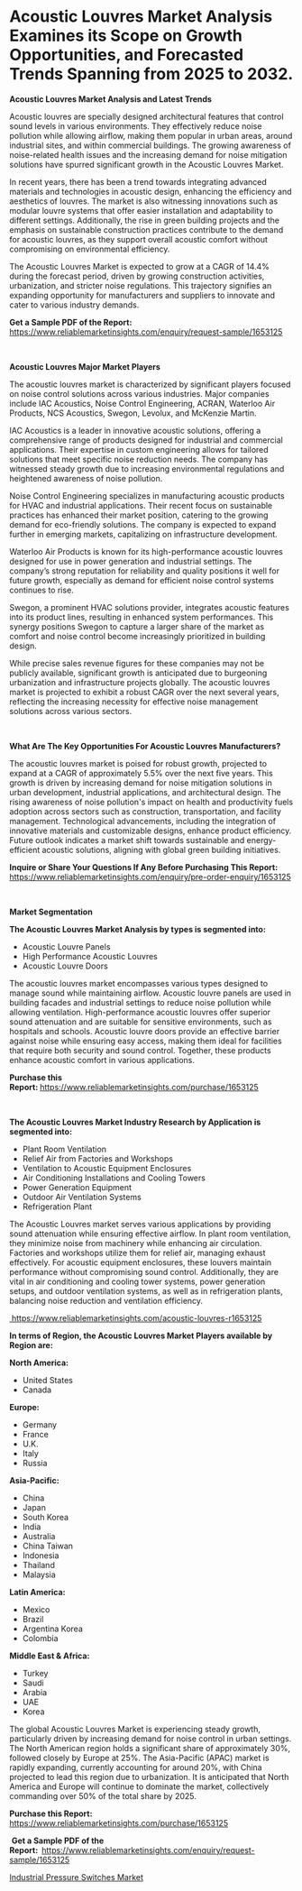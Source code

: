<p><h1>Acoustic Louvres Market Analysis Examines its Scope on Growth Opportunities, and Forecasted Trends Spanning from 2025 to 2032.</h1></p><p><strong>Acoustic Louvres Market Analysis and Latest Trends</strong></p>
<p><p>Acoustic louvres are specially designed architectural features that control sound levels in various environments. They effectively reduce noise pollution while allowing airflow, making them popular in urban areas, around industrial sites, and within commercial buildings. The growing awareness of noise-related health issues and the increasing demand for noise mitigation solutions have spurred significant growth in the Acoustic Louvres Market.</p><p>In recent years, there has been a trend towards integrating advanced materials and technologies in acoustic design, enhancing the efficiency and aesthetics of louvres. The market is also witnessing innovations such as modular louvre systems that offer easier installation and adaptability to different settings. Additionally, the rise in green building projects and the emphasis on sustainable construction practices contribute to the demand for acoustic louvres, as they support overall acoustic comfort without compromising on environmental efficiency.</p><p>The Acoustic Louvres Market is expected to grow at a CAGR of 14.4% during the forecast period, driven by growing construction activities, urbanization, and stricter noise regulations. This trajectory signifies an expanding opportunity for manufacturers and suppliers to innovate and cater to various industry demands.</p></p>
<p><strong>Get a Sample PDF of the Report:&nbsp;</strong> <a href="https://www.reliablemarketinsights.com/enquiry/request-sample/1653125?utm_campaign=3196&utm_medium=2&utm_source=Github&utm_content=ia&utm_term=05032025&utm_id=acoustic-louvres">https://www.reliablemarketinsights.com/enquiry/request-sample/1653125</a></p>
<p>&nbsp;</p>
<p><strong>Acoustic Louvres Major Market Players</strong></p>
<p><p>The acoustic louvres market is characterized by significant players focused on noise control solutions across various industries. Major companies include IAC Acoustics, Noise Control Engineering, ACRAN, Waterloo Air Products, NCS Acoustics, Swegon, Levolux, and McKenzie Martin. </p><p>IAC Acoustics is a leader in innovative acoustic solutions, offering a comprehensive range of products designed for industrial and commercial applications. Their expertise in custom engineering allows for tailored solutions that meet specific noise reduction needs. The company has witnessed steady growth due to increasing environmental regulations and heightened awareness of noise pollution.</p><p>Noise Control Engineering specializes in manufacturing acoustic products for HVAC and industrial applications. Their recent focus on sustainable practices has enhanced their market position, catering to the growing demand for eco-friendly solutions. The company is expected to expand further in emerging markets, capitalizing on infrastructure development.</p><p>Waterloo Air Products is known for its high-performance acoustic louvres designed for use in power generation and industrial settings. The company’s strong reputation for reliability and quality positions it well for future growth, especially as demand for efficient noise control systems continues to rise.</p><p>Swegon, a prominent HVAC solutions provider, integrates acoustic features into its product lines, resulting in enhanced system performances. This synergy positions Swegon to capture a larger share of the market as comfort and noise control become increasingly prioritized in building design.</p><p>While precise sales revenue figures for these companies may not be publicly available, significant growth is anticipated due to burgeoning urbanization and infrastructure projects globally. The acoustic louvres market is projected to exhibit a robust CAGR over the next several years, reflecting the increasing necessity for effective noise management solutions across various sectors.</p></p>
<p>&nbsp;</p>
<p><strong>What Are The Key Opportunities For Acoustic Louvres Manufacturers?</strong></p>
<p><p>The acoustic louvres market is poised for robust growth, projected to expand at a CAGR of approximately 5.5% over the next five years. This growth is driven by increasing demand for noise mitigation solutions in urban development, industrial applications, and architectural design. The rising awareness of noise pollution's impact on health and productivity fuels adoption across sectors such as construction, transportation, and facility management. Technological advancements, including the integration of innovative materials and customizable designs, enhance product efficiency. Future outlook indicates a market shift towards sustainable and energy-efficient acoustic solutions, aligning with global green building initiatives.</p></p>
<p><strong>Inquire or Share Your Questions If Any Before Purchasing This Report:</strong> <a href="https://www.reliablemarketinsights.com/enquiry/pre-order-enquiry/1653125?utm_campaign=3196&utm_medium=2&utm_source=Github&utm_content=ia&utm_term=05032025&utm_id=acoustic-louvres">https://www.reliablemarketinsights.com/enquiry/pre-order-enquiry/1653125</a></p>
<p>&nbsp;</p>
<p><strong>Market Segmentation</strong></p>
<p><strong>The Acoustic Louvres Market Analysis by types is segmented into:</strong></p>
<p><ul><li>Acoustic Louvre Panels</li><li>High Performance Acoustic Louvres</li><li>Acoustic Louvre Doors</li></ul></p>
<p><p>The acoustic louvres market encompasses various types designed to manage sound while maintaining airflow. Acoustic louvre panels are used in building facades and industrial settings to reduce noise pollution while allowing ventilation. High-performance acoustic louvres offer superior sound attenuation and are suitable for sensitive environments, such as hospitals and schools. Acoustic louvre doors provide an effective barrier against noise while ensuring easy access, making them ideal for facilities that require both security and sound control. Together, these products enhance acoustic comfort in various applications.</p></p>
<p><strong>Purchase this Report:&nbsp;</strong><a href="https://www.reliablemarketinsights.com/purchase/1653125?utm_campaign=3196&utm_medium=2&utm_source=Github&utm_content=ia&utm_term=05032025&utm_id=acoustic-louvres">https://www.reliablemarketinsights.com/purchase/1653125</a></p>
<p>&nbsp;</p>
<p><strong>The Acoustic Louvres Market Industry Research by Application is segmented into:</strong></p>
<p><ul><li>Plant Room Ventilation</li><li>Relief Air from Factories and Workshops</li><li>Ventilation to Acoustic Equipment Enclosures</li><li>Air Conditioning Installations and Cooling Towers</li><li>Power Generation Equipment</li><li>Outdoor Air Ventilation Systems</li><li>Refrigeration Plant</li></ul></p>
<p><p>The Acoustic Louvres market serves various applications by providing sound attenuation while ensuring effective airflow. In plant room ventilation, they minimize noise from machinery while enhancing air circulation. Factories and workshops utilize them for relief air, managing exhaust effectively. For acoustic equipment enclosures, these louvers maintain performance without compromising sound control. Additionally, they are vital in air conditioning and cooling tower systems, power generation setups, and outdoor ventilation systems, as well as in refrigeration plants, balancing noise reduction and ventilation efficiency.</p></p>
<p><a href="https://www.reliablemarketinsights.com/acoustic-louvres-r1653125?utm_campaign=3196&utm_medium=2&utm_source=Github&utm_content=ia&utm_term=05032025&utm_id=acoustic-louvres">&nbsp;https://www.reliablemarketinsights.com/acoustic-louvres-r1653125</a></p>
<p><strong>In terms of Region, the Acoustic Louvres Market Players available by Region are:</strong></p>
<p>
    <p> <strong> North America: </strong>
        <ul>
            <li>United States</li>
            <li>Canada</li>
        </ul>
        </p> 
    <p> <strong> Europe: </strong>
        <ul>
            <li>Germany</li>
            <li>France</li>
            <li>U.K.</li>
            <li>Italy</li>
            <li>Russia</li>
        </ul>
        </p> 
    <p> <strong> Asia-Pacific: </strong>
        <ul>
            <li>China</li>
            <li>Japan</li>
            <li>South Korea</li>
            <li>India</li>
            <li>Australia</li>
            <li>China Taiwan</li>
            <li>Indonesia</li>
            <li>Thailand</li>
            <li>Malaysia</li>
        </ul>
        </p> 
    <p> <strong> Latin America: </strong>
        <ul>
            <li>Mexico</li>
            <li>Brazil</li>
            <li>Argentina Korea</li>
            <li>Colombia</li>
        </ul>
        </p> 
    <p> <strong> Middle East & Africa: </strong>
        <ul>
            <li>Turkey</li>
            <li>Saudi</li>
            <li>Arabia</li>
            <li>UAE</li>
            <li>Korea</li>
        </ul>
    </p>
    </p>
<p><p>The global Acoustic Louvres Market is experiencing steady growth, particularly driven by increasing demand for noise control in urban settings. The North American region holds a significant share of approximately 30%, followed closely by Europe at 25%. The Asia-Pacific (APAC) market is rapidly expanding, currently accounting for around 20%, with China projected to lead this region due to urbanization. It is anticipated that North America and Europe will continue to dominate the market, collectively commanding over 50% of the total share by 2025.</p></p>
<p><strong>Purchase this Report: </strong><a href="https://www.reliablemarketinsights.com/purchase/1653125?utm_campaign=3196&utm_medium=2&utm_source=Github&utm_content=ia&utm_term=05032025&utm_id=acoustic-louvres">https://www.reliablemarketinsights.com/purchase/1653125</a></p>
<p>&nbsp;<strong>Get a Sample PDF of the Report:&nbsp;&nbsp;</strong><a href="https://www.reliablemarketinsights.com/enquiry/request-sample/1653125?utm_campaign=3196&utm_medium=2&utm_source=Github&utm_content=ia&utm_term=05032025&utm_id=acoustic-louvres">https://www.reliablemarketinsights.com/enquiry/request-sample/1653125</a></p>
<p><strong></strong></p>
<p><p><a href="https://github.com/beroxiluwaya/Market-Research-Report-List-1/blob/main/industrial-pressure-switches-market.md?utm_campaign=3196&utm_medium=2&utm_source=Github&utm_content=ia&utm_term=05032025&utm_id=acoustic-louvres">Industrial Pressure Switches Market</a></p></p>